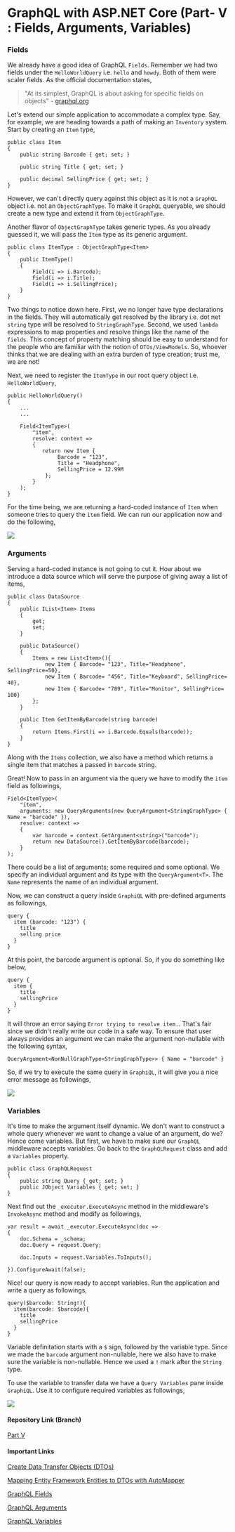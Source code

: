 # GraphQL with ASP.NET Core (Part- V : Fields, Arguments, Variables)

### Fields

We already have a good idea of GraphQL `Fields`. Remember we had two fields under the `HelloWorldQuery` i.e. `hello` and `howdy`. Both of them were scaler fields. As the official documentation states,

> "At its simplest, GraphQL is about asking for specific fields on objects" - [graphql.org](https://graphql.org/learn/queries/#fields)

Let's extend our simple application to accommodate a complex type. Say, for example, we are heading towards a path of making an `Inventory` system. Start by creating an `Item` type,

```
public class Item 
{
    public string Barcode { get; set; }

    public string Title { get; set; }

    public decimal SellingPrice { get; set; }
}
```

However, we can't directly query against this object as it is not a `GraphQL` object i.e. not an `ObjectGraphType`. To make it `GraphQL` queryable, we should create a new type and extend it from `ObjectGraphType`. 

Another flavor of `ObjectGraphType` takes generic types. As you already guessed it, we will pass the `Item` type as its generic argument.

```
public class ItemType : ObjectGraphType<Item>
{
    public ItemType()
    {
        Field(i => i.Barcode);
        Field(i => i.Title);
        Field(i => i.SellingPrice);
    }
}
```

Two things to notice down here. First, we no longer have type declarations in the fields. They will automatically get resolved by the library i.e. dot net `string` type will be resolved to `StringGraphType`. Second, we used `lambda` expressions to map properties and resolve things like the name of the `fields`. This concept of property matching should be easy to understand for the people who are familiar with the notion of `DTOs/ViewModels`. So, whoever thinks that we are dealing with an extra burden of type creation; trust me, we are not! 

Next, we need to register the `ItemType` in our root query object i.e. `HelloWorldQuery`,

```
public HelloWorldQuery()
{
    ...
    ...

    Field<ItemType>(
        "item",
        resolve: context =>
        {
           return new Item {
                Barcode = "123",
                Title = "Headphone",
                SellingPrice = 12.99M
            };
        }
    ); 
}
```

For the time being, we are returning a hard-coded instance of `Item` when someone tries to query the `item` field. We can run our application now and do the following,

<a href="https://3.bp.blogspot.com/-SyC7HeAZhLY/WuWhTJ14KOI/AAAAAAAAB3Y/h7vqDaOPSAwQtUJwSr0q0lCWGfhfTZ4DACLcBGAs/s1600/GraphiQL-complex.png" imageanchor="1" ><img border="0" src="https://3.bp.blogspot.com/-SyC7HeAZhLY/WuWhTJ14KOI/AAAAAAAAB3Y/h7vqDaOPSAwQtUJwSr0q0lCWGfhfTZ4DACLcBGAs/s1600/GraphiQL-complex.png" data-original-width="1600" data-original-height="1068" /></a>

### Arguments

Serving a hard-coded instance is not going to cut it. How about we introduce a data source which will serve the purpose of giving away a list of items,

```
public class DataSource
{
	public IList<Item> Items
	{
		get;
		set;
	}

	public DataSource()
	{
		Items = new List<Item>(){
			new Item { Barcode= "123", Title="Headphone", SellingPrice=50},
			new Item { Barcode= "456", Title="Keyboard", SellingPrice= 40},
			new Item { Barcode= "789", Title="Monitor", SellingPrice= 100}
		};
	}

	public Item GetItemByBarcode(string barcode)
	{
		return Items.First(i => i.Barcode.Equals(barcode));
	}
}
```

Along with the `Items` collection, we also have a method which returns a single item that matches a passed in `barcode` string.

Great! Now to pass in an argument via the query we have to modify the `item` field as followings,

 	Field<ItemType>(
		"item",
		arguments: new QueryArguments(new QueryArgument<StringGraphType> { Name = "barcode" }),
		resolve: context =>
		{
			var barcode = context.GetArgument<string>("barcode");
			return new DataSource().GetItemByBarcode(barcode);
		}
	);

There could be a list of arguments; some required and some optional. We specify an individual argument and its type with the `QueryArgument<T>`. The `Name` represents the name of an individual argument.

Now, we can construct a query inside `GraphiQL` with pre-defined arguments as followings,

```
query {
  item (barcode: "123") {
    title
    selling price
  }
}
```

At this point, the barcode argument is optional. So, if you do something like below,

```
query {
  item {
    title
    sellingPrice
  }
}
```

It will throw an error saying `Error trying to resolve item.`. That's fair since we didn't really write our code in a safe way. To ensure that user always provides an argument we can make the argument non-nullable with the following syntax,

```
QueryArgument<NonNullGraphType<StringGraphType>> { Name = "barcode" }
```

So, if we try to execute the same query in `GraphiQL`, it will give you a nice error message as followings,


<a href="https://2.bp.blogspot.com/-VC6nHkPpd0w/WuWvMujlfLI/AAAAAAAAB3o/E-a30EOzvgUMr6EGKPrahGaVA6V6qzrTACLcBGAs/s1600/GraphiQL%2B%25281%2529.png" imageanchor="1" ><img border="0" src="https://2.bp.blogspot.com/-VC6nHkPpd0w/WuWvMujlfLI/AAAAAAAAB3o/E-a30EOzvgUMr6EGKPrahGaVA6V6qzrTACLcBGAs/s1600/GraphiQL%2B%25281%2529.png" data-original-width="1600" data-original-height="617" /></a>

### Variables

It's time to make the argument itself dynamic. We don't want to construct a whole query whenever we want to change a value of an argument, do we? Hence come variables. But first, we have to make sure our `GraphQL` middleware accepts variables. Go back to the `GraphQLRequest` class and add a `Variables` property.

    public class GraphQLRequest
    {
		public string Query { get; set; }
		public JObject Variables { get; set; }
    }

Next find out the `_executor.ExecuteAsync` method in the middleware's `InvokeAsync` method and modify as followings,

    var result = await _executor.ExecuteAsync(doc =>
    {
        doc.Schema = _schema;
        doc.Query = request.Query;

        doc.Inputs = request.Variables.ToInputs();

    }).ConfigureAwait(false);

Nice! our query is now ready to accept variables. Run the application and write a query as followings,

```
query($barcode: String!){
  item(barcode: $barcode){
    title
    sellingPrice
  }
}
```
Variable definitation starts with a `$` sign, followed by the variable type. Since we made the `barcode` argument non-nullable, here we also have to make sure the variable is non-nullable. Hence we used a `!` mark after the `String` type. 

To use the variable to transfer data we have a `Query Variables` pane inside `GraphiQL`. Use it to configure required variables as followings,

<a href="https://3.bp.blogspot.com/-hDuiouT7Dsw/WuW1rSLrhyI/AAAAAAAAB34/s5PoKEiDRvo_6Z1OcJgjXB6Qhv8g9viwgCLcBGAs/s1600/GraphiQL%2B%25282%2529.png" imageanchor="1" ><img border="0" src="https://3.bp.blogspot.com/-hDuiouT7Dsw/WuW1rSLrhyI/AAAAAAAAB34/s5PoKEiDRvo_6Z1OcJgjXB6Qhv8g9viwgCLcBGAs/s1600/GraphiQL%2B%25282%2529.png" data-original-width="1600" data-original-height="712" /></a>

#### Repository Link (Branch)

[Part V](https://github.com/fiyazbinhasan/GraphQLCore/tree/Part_V_Fields_Arguments_Variables)

#### Important Links


[Create Data Transfer Objects (DTOs)](https://github.com/graphql/graphiql)

[Mapping Entity Framework Entities to DTOs with AutoMapper
](https://exceptionnotfound.net/entity-framework-and-wcf-mapping-entities-to-dtos-with-automapper/)

[GraphQL Fields](https://graphql.org/learn/queries/#fields)

[GraphQL Arguments](https://graphql.org/learn/queries/#arguments)

[GraphQL Variables](https://graphql.org/learn/queries/#variables)
